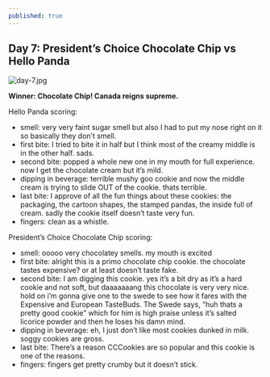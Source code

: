 ```yaml
---
published: true
---
```

## Day 7: President’s Choice Chocolate Chip vs Hello Panda

![day-7.jpg]({{site.baseurl}}/media/day-7.jpg)

**Winner: Chocolate Chip! Canada reigns supreme.**

Hello Panda scoring:
- smell:  very very faint sugar smell but also I had to put my nose right on it so basically they don’t smell.
- first bite: I tried to bite it in half but I think most of the creamy middle is in the other half. sads.
- second bite: popped a whole new one in my mouth for full experience. now I get the chocolate cream but it’s mild.
- dipping in beverage: terrible mushy goo cookie and now the middle cream is trying to slide OUT of the cookie. thats terrible.
- last bite: I approve of all the fun things about these cookies: the packaging, the cartoon shapes, the stamped pandas, the inside full of cream. sadly the cookie itself doesn’t taste very fun.
- fingers: clean as a whistle.

President’s Choice Chocolate Chip scoring:
- smell:  ooooo very chocolatey smells. my mouth is excited
- first bite: alright this is a primo chocolate chip cookie. the chocolate tastes expensive? or at least doesn’t taste fake.
- second bite: I am digging this cookie. yes it’s a bit dry as it’s a hard cookie and not soft, but daaaaaaang this chocolate is very very nice. hold on i’m gonna give one to the swede to see how it fares with the Expensive and European TasteBuds. The Swede says, “huh thats a pretty good cookie” which for him is high praise unless it’s salted licorice powder and then he loses his damn mind.
- dipping in beverage: eh, I just don’t like most cookies dunked in milk. soggy cookies are gross.
- last bite: There’s a reason CCCookies are so popular and this cookie is one of the reasons.
- fingers:  fingers get pretty crumby but it doesn’t stick.
